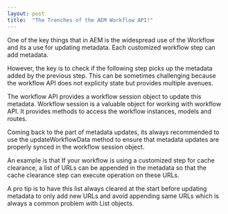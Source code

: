 ```yaml
---
layout: post
title:  "The Trenches of the AEM Workflow API!"
---
```


One of the key things that in AEM is the widespread use of the Workflow and its a
use for updating metadata. Each customized workflow step can add metadata.

However, the key is to check if the following step picks up the metadata
added by the previous step. This can be sometimes challenging because the
workflow API does not explicity state but provides multiple avenues.

The workflow API provides a workflow session object to update this metadata.
Workflow session is a valuable object for working with workflow API.
It provides methods to access the workflow instances, models and routes.

Coming back to the part of metadata updates, its always recommended to use the
updateWorkflowData method to ensure that metadata updates are properly
synced in the workflow session object.

An example is that If your workflow is using a customized step for cache clearance,
a list of URLs can be appended in the metadata so that the cache clearance
step can execute operation on these URLs.

A pro tip is to have this list always cleared at the start
 before updating metadata to only add new URLs and avoid appending same URLs
 which is always a common problem with List objects.
